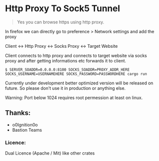 # Http Proxy To Sock5 Tunnel

> Yes you can browse https using http proxy.

In firefox we can directly go to preference > Network settings and add the proxy

Client <-> Http Proxy <-> Socks Proxy <-> Target Website

Client connects to http proxy and connects to target website via socks proxy and after getting informations etc forwards it to client.

```shell
$ SERVER_SOADDR=0.0.0.0:8100 SOCKS_SOADDR=PROXY_ADDR_HERE SOCKS_USERNAME=USERNAMEHERE SOCKS_PASSWORD=PASSWORDHERE cargo run
```

Currently under development better optimized version will be released on future. So please don't use it in production or anything else.

Warning: Port below 1024 requires root permession at least on linux.

## Thanks:

- o0Ignition0o
- Bastion Teams

### Licence:

Dual Licence (Apache / Mit) like other crates
